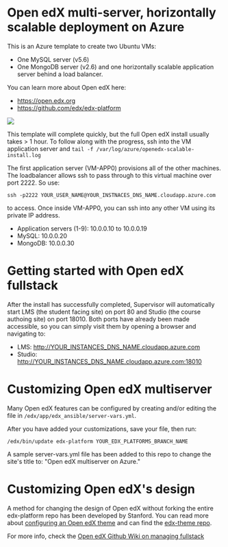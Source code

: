 # Open edX multi-server, horizontally scalable deployment on Azure

This is an Azure template to create two Ubuntu VMs: 
- One MySQL server (v5.6)
- One MongoDB server (v2.6)
and one horizontally scalable application server behind a load balancer.

You can learn more about Open edX here:
- https://open.edx.org
- https://github.com/edx/edx-platform

<a href="https://portal.azure.com/#create/Microsoft.Template/uri/https%3A%2F%2Fraw.githubusercontent.com%2Fchenriksson%2Fopenedx-azure-scalable%2Fmaster%2Fazuredeploy.json" target="_blank">
    <img src="http://azuredeploy.net/deploybutton.png"/>
</a>

This template will complete quickly, but the full Open edX install usually takes > 1 hour. To follow along with the progress, ssh into the VM application server and `tail -f /var/log/azure/openedx-scalable-install.log`

The first application server (VM-APP0) provisions all of the other machines. The loadbalancer allows ssh to pass through to this virtual machine over port 2222. So use:
```
ssh -p2222 YOUR_USER_NAME@YOUR_INSTNACES_DNS_NAME.cloudapp.azure.com
```
to access. Once inside VM-APP0, you can ssh into any other VM using its private IP address.
- Application servers (1-9): 10.0.0.10 to 10.0.0.19
- MySQL: 10.0.0.20
- MongoDB: 10.0.0.30

# Getting started with Open edX fullstack
After the install has successfully completed, Supervisor will automatically start LMS (the student facing site) on port 80 and Studio (the course authoing site) on port 18010. Both ports have already been made accessible, so you can simply visit them by opening a browser and navigating to:
 - LMS: http://YOUR_INSTANCES_DNS_NAME.cloudapp.azure.com 
 - Studio: http://YOUR_INSTANCES_DNS_NAME.cloudapp.azure.com:18010

# Customizing Open edX multiserver
Many Open edX features can be configured by creating and/or editing the file in `/edx/app/edx_ansible/server-vars.yml`. 

After you have added your customizations, save your file, then run:
```
/edx/bin/update edx-platform YOUR_EDX_PLATFORMS_BRANCH_NAME
```

A sample server-vars.yml file has been added to this repo to change the site's title to: "Open edX multiserver on Azure."

# Customizing Open edX's design
A method for changing the design of Open edX without forking the entire edx-platform repo has been developed by Stanford. You can read more about [configuring an Open edX theme](https://github.com/edx/edx-platform/wiki/Stanford-Theming) and can find the [edx-theme repo](https://github.com/Stanford-Online/edx-theme). 

For more info, check the [Open edX Github Wiki on managing fullstack](https://github.com/edx/configuration/wiki/edX-Managing-the-Full-Stack)
